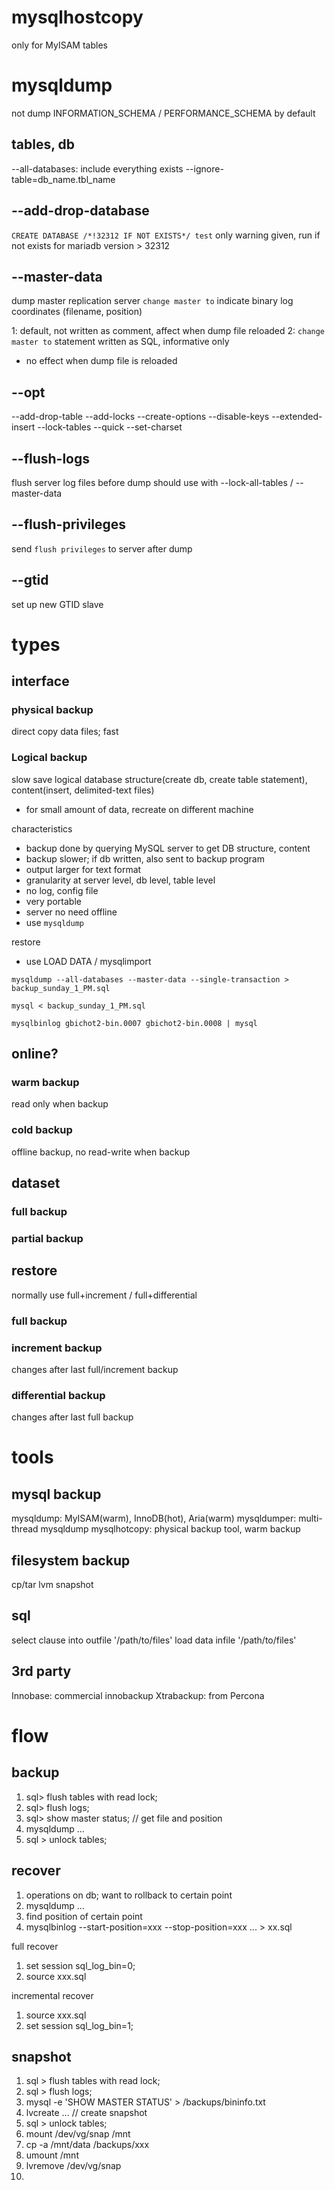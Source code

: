 # mysqlhostcopy
only for MyISAM tables

# mysqldump
not dump INFORMATION_SCHEMA / PERFORMANCE_SCHEMA by default

## tables, db
--all-databases: include everything exists
--ignore-table=db_name.tbl_name

## --add-drop-database
`CREATE DATABASE /*!32312 IF NOT EXISTS*/ test`
only warning given, run if not exists for mariadb version > 32312

## --master-data
dump master replication server
`change master to` indicate binary log coordinates (filename, position)

1: default, not written as comment, affect when dump file reloaded
2: `change master to` statement written as SQL, informative only
  - no effect when dump file is reloaded

## --opt
--add-drop-table --add-locks --create-options --disable-keys --extended-insert --lock-tables --quick --set-charset

## --flush-logs
flush server log files before dump
should use with --lock-all-tables / --master-data

## --flush-privileges
send `flush privileges` to server after dump

## --gtid
set up new GTID slave

# types
## interface
### physical backup
direct copy data files; fast

### Logical backup
slow
save logical database structure(create db, create table statement), content(insert, delimited-text files)
- for small amount of data, recreate on different machine

characteristics
- backup done by querying MySQL server to get DB structure, content
- backup slower; if db written, also sent to backup program
- output larger for text format
- granularity at server level, db level, table level
- no log, config file
- very portable
- server no need offline
- use `mysqldump`

restore
- use LOAD DATA / mysqlimport

```
mysqldump --all-databases --master-data --single-transaction > backup_sunday_1_PM.sql

mysql < backup_sunday_1_PM.sql

mysqlbinlog gbichot2-bin.0007 gbichot2-bin.0008 | mysql
```

## online?
### warm backup
read only when backup

### cold backup
offline backup, no read-write when backup

## dataset
### full backup
### partial backup

## restore
normally use full+increment / full+differential

### full backup
### increment backup
changes after last full/increment backup

### differential backup
changes after last full backup


# tools
## mysql backup
mysqldump: MyISAM(warm), InnoDB(hot), Aria(warm)
mysqldumper: multi-thread mysqldump
mysqlhotcopy: physical backup tool, warm backup

## filesystem backup
cp/tar
lvm snapshot

## sql
select clause into outfile '/path/to/files'
load data infile '/path/to/files'

## 3rd party
Innobase: commercial
innobackup
Xtrabackup: from Percona


# flow
## backup
1. sql> flush tables with read lock;
2. sql> flush logs;
3. sql> show master status; // get file and position
4. mysqldump ...
5. sql > unlock tables;

## recover
1. operations on db; want to rollback to certain point
2. mysqldump ...
3. find position of certain point
4. mysqlbinlog --start-position=xxx --stop-position=xxx ... > xx.sql

full recover  
1. set session sql_log_bin=0;
2. source xxx.sql

incremental recover
1. source xxx.sql
2. set session sql_log_bin=1;

## snapshot
1. sql > flush tables with read lock;
2. sql > flush logs;
3. mysql -e 'SHOW MASTER STATUS' > /backups/bininfo.txt
4. lvcreate ... // create snapshot
5. sql > unlock tables;
6. mount /dev/vg/snap /mnt
7. cp -a /mnt/data /backups/xxx
8. umount /mnt
9. lvremove /dev/vg/snap
10. 









